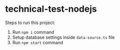 # technical-test-nodejs

Steps to run this project:

1. Run `npm i` command
2. Setup database settings inside `data-source.ts` file
3. Run `npm start` command
